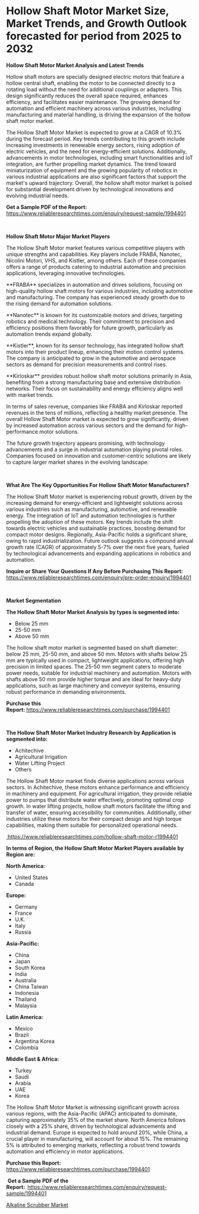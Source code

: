 <p><h1>Hollow Shaft Motor Market Size, Market Trends, and Growth Outlook forecasted for period from 2025 to 2032</h1></p><p><strong>Hollow Shaft Motor Market Analysis and Latest Trends</strong></p>
<p><p>Hollow shaft motors are specially designed electric motors that feature a hollow central shaft, enabling the motor to be connected directly to a rotating load without the need for additional couplings or adapters. This design significantly reduces the overall space required, enhances efficiency, and facilitates easier maintenance. The growing demand for automation and efficient machinery across various industries, including manufacturing and material handling, is driving the expansion of the hollow shaft motor market.</p><p>The Hollow Shaft Motor Market is expected to grow at a CAGR of 10.3% during the forecast period. Key trends contributing to this growth include increasing investments in renewable energy sectors, rising adoption of electric vehicles, and the need for energy-efficient solutions. Additionally, advancements in motor technologies, including smart functionalities and IoT integration, are further propelling market dynamics. The trend toward miniaturization of equipment and the growing popularity of robotics in various industrial applications are also significant factors that support the market's upward trajectory. Overall, the hollow shaft motor market is poised for substantial development driven by technological innovations and evolving industrial needs.</p></p>
<p><strong>Get a Sample PDF of the Report:&nbsp;</strong> <a href="https://www.reliableresearchtimes.com/enquiry/request-sample/1994401?utm_campaign=1420&utm_medium=2&utm_source=Github&utm_content=ia&utm_term=20022025&utm_id=hollow-shaft-motor">https://www.reliableresearchtimes.com/enquiry/request-sample/1994401</a></p>
<p>&nbsp;</p>
<p><strong>Hollow Shaft Motor Major Market Players</strong></p>
<p><p>The Hollow Shaft Motor market features various competitive players with unique strengths and capabilities. Key players include FRABA, Nanotec, Nicolini Motori, VHS, and Kistler, among others. Each of these companies offers a range of products catering to industrial automation and precision applications, leveraging innovative technologies.</p><p>**FRABA** specializes in automation and drives solutions, focusing on high-quality hollow shaft motors for various industries, including automotive and manufacturing. The company has experienced steady growth due to the rising demand for automation solutions.</p><p>**Nanotec** is known for its customizable motors and drives, targeting robotics and medical technology. Their commitment to precision and efficiency positions them favorably for future growth, particularly as automation trends expand globally.</p><p>**Kistler**, known for its sensor technology, has integrated hollow shaft motors into their product lineup, enhancing their motion control systems. The company is anticipated to grow in the automotive and aerospace sectors as demand for precision measurements and control rises.</p><p>**Kirloskar** provides robust hollow shaft motor solutions primarily in Asia, benefiting from a strong manufacturing base and extensive distribution networks. Their focus on sustainability and energy efficiency aligns well with market trends.</p><p>In terms of sales revenue, companies like FRABA and Kirloskar reported revenues in the tens of millions, reflecting a healthy market presence. The overall Hollow Shaft Motor market is expected to grow significantly, driven by increased automation across various sectors and the demand for high-performance motor solutions.</p><p>The future growth trajectory appears promising, with technology advancements and a surge in industrial automation playing pivotal roles. Companies focused on innovation and customer-centric solutions are likely to capture larger market shares in the evolving landscape.</p></p>
<p>&nbsp;</p>
<p><strong>What Are The Key Opportunities For Hollow Shaft Motor Manufacturers?</strong></p>
<p><p>The Hollow Shaft Motor market is experiencing robust growth, driven by the increasing demand for energy-efficient and lightweight solutions across various industries such as manufacturing, automotive, and renewable energy. The integration of IoT and automation technologies is further propelling the adoption of these motors. Key trends include the shift towards electric vehicles and sustainable practices, boosting demand for compact motor designs. Regionally, Asia-Pacific holds a significant share, owing to rapid industrialization. Future outlook suggests a compound annual growth rate (CAGR) of approximately 5-7% over the next five years, fueled by technological advancements and expanding applications in robotics and automation.</p></p>
<p><strong>Inquire or Share Your Questions If Any Before Purchasing This Report:</strong> <a href="https://www.reliableresearchtimes.com/enquiry/pre-order-enquiry/1994401?utm_campaign=1420&utm_medium=2&utm_source=Github&utm_content=ia&utm_term=20022025&utm_id=hollow-shaft-motor">https://www.reliableresearchtimes.com/enquiry/pre-order-enquiry/1994401</a></p>
<p>&nbsp;</p>
<p><strong>Market Segmentation</strong></p>
<p><strong>The Hollow Shaft Motor Market Analysis by types is segmented into:</strong></p>
<p><ul><li>Below 25 mm</li><li>25-50 mm</li><li>Above 50 mm</li></ul></p>
<p><p>The hollow shaft motor market is segmented based on shaft diameter: below 25 mm, 25-50 mm, and above 50 mm. Motors with shafts below 25 mm are typically used in compact, lightweight applications, offering high precision in limited spaces. The 25-50 mm segment caters to moderate power needs, suitable for industrial machinery and automation. Motors with shafts above 50 mm provide higher torque and are ideal for heavy-duty applications, such as large machinery and conveyor systems, ensuring robust performance in demanding environments.</p></p>
<p><strong>Purchase this Report:&nbsp;</strong><a href="https://www.reliableresearchtimes.com/purchase/1994401?utm_campaign=1420&utm_medium=2&utm_source=Github&utm_content=ia&utm_term=20022025&utm_id=hollow-shaft-motor">https://www.reliableresearchtimes.com/purchase/1994401</a></p>
<p>&nbsp;</p>
<p><strong>The Hollow Shaft Motor Market Industry Research by Application is segmented into:</strong></p>
<p><ul><li>Achitechive</li><li>Agricultural Irrigation</li><li>Water Lifting Project</li><li>Others</li></ul></p>
<p><p>The Hollow Shaft Motor market finds diverse applications across various sectors. In Achitechive, these motors enhance performance and efficiency in machinery and equipment. For agricultural irrigation, they provide reliable power to pumps that distribute water effectively, promoting optimal crop growth. In water lifting projects, hollow shaft motors facilitate the lifting and transfer of water, ensuring accessibility for communities. Additionally, other industries utilize these motors for their compact design and high torque capabilities, making them suitable for personalized operational needs.</p></p>
<p><a href="https://www.reliableresearchtimes.com/hollow-shaft-motor-r1994401?utm_campaign=1420&utm_medium=2&utm_source=Github&utm_content=ia&utm_term=20022025&utm_id=hollow-shaft-motor">&nbsp;https://www.reliableresearchtimes.com/hollow-shaft-motor-r1994401</a></p>
<p><strong>In terms of Region, the Hollow Shaft Motor Market Players available by Region are:</strong></p>
<p>
    <p> <strong> North America: </strong>
        <ul>
            <li>United States</li>
            <li>Canada</li>
        </ul>
        </p> 
    <p> <strong> Europe: </strong>
        <ul>
            <li>Germany</li>
            <li>France</li>
            <li>U.K.</li>
            <li>Italy</li>
            <li>Russia</li>
        </ul>
        </p> 
    <p> <strong> Asia-Pacific: </strong>
        <ul>
            <li>China</li>
            <li>Japan</li>
            <li>South Korea</li>
            <li>India</li>
            <li>Australia</li>
            <li>China Taiwan</li>
            <li>Indonesia</li>
            <li>Thailand</li>
            <li>Malaysia</li>
        </ul>
        </p> 
    <p> <strong> Latin America: </strong>
        <ul>
            <li>Mexico</li>
            <li>Brazil</li>
            <li>Argentina Korea</li>
            <li>Colombia</li>
        </ul>
        </p> 
    <p> <strong> Middle East & Africa: </strong>
        <ul>
            <li>Turkey</li>
            <li>Saudi</li>
            <li>Arabia</li>
            <li>UAE</li>
            <li>Korea</li>
        </ul>
    </p>
    </p>
<p><p>The Hollow Shaft Motor Market is witnessing significant growth across various regions, with the Asia-Pacific (APAC) anticipated to dominate, capturing approximately 35% of the market share. North America follows closely with a 25% share, driven by technological advancements and industrial demand. Europe is expected to hold around 20%, while China, a crucial player in manufacturing, will account for about 15%. The remaining 5% is attributed to emerging markets, reflecting a robust trend towards automation and efficiency in motor applications.</p></p>
<p><strong>Purchase this Report: </strong><a href="https://www.reliableresearchtimes.com/purchase/1994401?utm_campaign=1420&utm_medium=2&utm_source=Github&utm_content=ia&utm_term=20022025&utm_id=hollow-shaft-motor">https://www.reliableresearchtimes.com/purchase/1994401</a></p>
<p>&nbsp;<strong>Get a Sample PDF of the Report:&nbsp;&nbsp;</strong><a href="https://www.reliableresearchtimes.com/enquiry/request-sample/1994401?utm_campaign=1420&utm_medium=2&utm_source=Github&utm_content=ia&utm_term=20022025&utm_id=hollow-shaft-motor">https://www.reliableresearchtimes.com/enquiry/request-sample/1994401</a></p>
<p><strong></strong></p>
<p><p><a href="https://github.com/ryanbell8967/Market-Research-Report-List-1/blob/main/alkaline-scrubber-market.md?utm_campaign=1420&utm_medium=2&utm_source=Github&utm_content=ia&utm_term=20022025&utm_id=hollow-shaft-motor">Alkaline Scrubber Market</a></p></p>